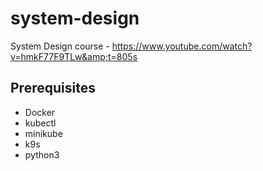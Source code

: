 # system-design
System Design course - https://www.youtube.com/watch?v=hmkF77F9TLw&amp;t=805s

## Prerequisites
- Docker
- kubectl
- minikube
- k9s
- python3